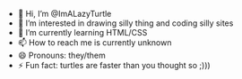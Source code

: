 - 👋 Hi, I’m @ImALazyTurtle
- 👀 I’m interested in drawing silly thing and coding silly sites
- 🌱 I’m currently learning HTML/CSS
- 📫 How to reach me is currently unknown
- 😄 Pronouns: they/them
- ⚡ Fun fact: turtles are faster than you thought so ;)))

<!---
ImALazyTurtle/ImALazyTurtle is a ✨ special ✨ repository because its `README.md` (this file) appears on your GitHub profile.
You can click the Preview link to take a look at your changes.
--->
